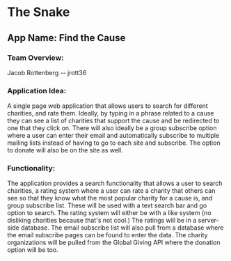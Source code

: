 # The Snake

## App Name: Find the Cause

### Team Overview:
Jacob Rottenberg -- jrott36

### Application Idea:
A single page web application that allows users to search for different charities, and rate them. Ideally, by typing in a phrase related to a cause they can see a list of charities that support the cause and be redirected to one that they click on. There will also ideally be a group subscribe option where a user can enter their email and automatically subscribe to multiple mailing lists instead of having to go to each site and subscribe. The option to donate will also be on the site as well.

### Functionality:
The application provides a search functionality that allows a user to search charities, a rating system where a user can rate a charity that others can see so that they know what the most popular charity for a cause is, and group subscribe list. These will be used with a text search bar and go option to search. The rating system will either be with a like system (no disliking charities because that's not cool.) The ratings will be in a server-side database. The email subscribe list will also pull from a database where the email subscribe pages can be found to enter the data. The charity organizations will be pulled from the Global Giving API where the donation option will be too.
